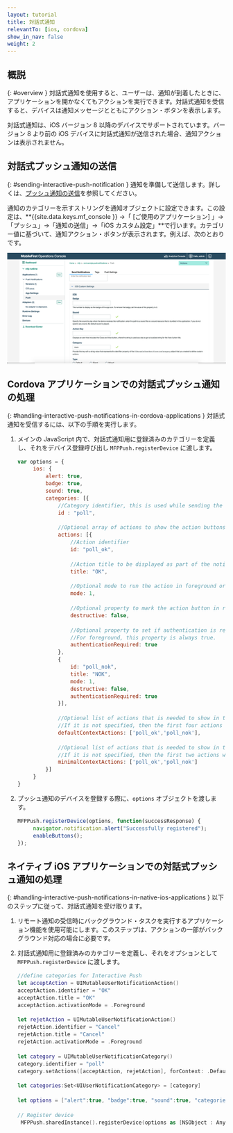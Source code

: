 ```yaml
---
layout: tutorial
title: 対話式通知
relevantTo: [ios, cordova]
show_in_nav: false
weight: 2
---
```

<!-- NLS_CHARSET=UTF-8 -->
## 概説
{: #overview }
対話式通知を使用すると、ユーザーは、通知が到着したときに、アプリケーションを開かなくてもアクションを実行できます。対話式通知を受信すると、デバイスは通知メッセージとともにアクション・ボタンを表示します。


対話式通知は、iOS バージョン 8 以降のデバイスでサポートされています。バージョン 8 より前の iOS デバイスに対話式通知が送信された場合、通知アクションは表示されません。

## 対話式プッシュ通知の送信
{: #sending-interactive-push-notification }
通知を準備して送信します。詳しくは、[プッシュ通知の送信](../../sending-notifications)を参照してください。

通知のカテゴリーを示すストリングを通知オブジェクトに設定できます。この設定は、**{{site.data.keys.mf_console }} →「 [ご使用のアプリケーション] 」→「プッシュ」→「通知の送信」→「iOS カスタム設定」**で行います。カテゴリー値に基づいて、通知アクション・ボタンが表示されます。例えば、次のとおりです。


![{{site.data.keys.mf_console }} での iOS 対話式通知のカテゴリーの設定](categories-for-interactive-notifications.png)

## Cordova アプリケーションでの対話式プッシュ通知の処理
{: #handling-interactive-push-notifications-in-cordova-applications }
対話式通知を受信するには、以下の手順を実行します。

1. メインの JavaScript 内で、対話式通知用に登録済みのカテゴリーを定義し、それをデバイス登録呼び出し `MFPPush.registerDevice` に渡します。

   ```javascript
   var options = {
        ios: {
            alert: true,
            badge: true,
            sound: true,
            categories: [{
                //Category identifier, this is used while sending the notification.
                id : "poll",

                //Optional array of actions to show the action buttons along with the message.
                actions: [{
                    //Action identifier
                    id: "poll_ok",

                    //Action title to be displayed as part of the notification button.
                    title: "OK",

                    //Optional mode to run the action in foreground or background. 1-foreground. 0-background. Default is foreground.
                    mode: 1,

                    //Optional property to mark the action button in red color. Default is false.
                    destructive: false,

                    //Optional property to set if authentication is required or not before running the action.(Screen lock).
                    //For foreground, this property is always true.
                    authenticationRequired: true
                },
                {
                    id: "poll_nok",
                    title: "NOK",
                    mode: 1,
                    destructive: false,
                    authenticationRequired: true
                }],

                //Optional list of actions that is needed to show in the case alert.
                //If it is not specified, then the first four actions will be shown.
                defaultContextActions: ['poll_ok','poll_nok'],

                //Optional list of actions that is needed to show in the notification center, lock screen.
                //If it is not specified, then the first two actions will be shown.
                minimalContextActions: ['poll_ok','poll_nok']
            }]     
        }
   }
   ```

2. プッシュ通知のデバイスを登録する際に、`options` オブジェクトを渡します。

   ```javascript
   MFPPush.registerDevice(options, function(successResponse) {
  		navigator.notification.alert("Successfully registered");
  		enableButtons();
   });  
   ```

## ネイティブ iOS アプリケーションでの対話式プッシュ通知の処理
{: #handling-interactive-push-notifications-in-native-ios-applications }
以下のステップに従って、対話式通知を受け取ります。

1. リモート通知の受信時にバックグラウンド・タスクを実行するアプリケーション機能を使用可能にします。このステップは、アクションの一部がバックグラウンド対応の場合に必要です。

2. 対話式通知用に登録済みのカテゴリーを定義し、それをオプションとして `MFPPush.registerDevice` に渡します。

   ```swift
   //define categories for Interactive Push
   let acceptAction = UIMutableUserNotificationAction()
   acceptAction.identifier = "OK"
   acceptAction.title = "OK"
   acceptAction.activationMode = .Foreground

   let rejetAction = UIMutableUserNotificationAction()
   rejetAction.identifier = "Cancel"
   rejetAction.title = "Cancel"
   rejetAction.activationMode = .Foreground

   let category = UIMutableUserNotificationCategory()
   category.identifier = "poll"
   category.setActions([acceptAction, rejetAction], forContext: .Default)

   let categories:Set<UIUserNotificationCategory> = [category]

   let options = ["alert":true, "badge":true, "sound":true, "categories": categories]

   // Register device
    MFPPush.sharedInstance().registerDevice(options as [NSObject : AnyObject], completionHandler: {(response: WLResponse!, error: NSError!) -> Void in
```
